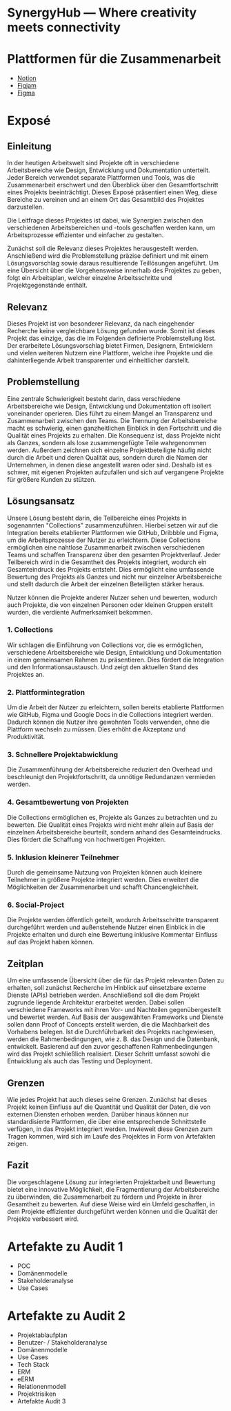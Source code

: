 # SynergyHub — Where creativity meets connectivity

# Plattformen für die Zusammenarbeit

- [Notion](https://www.notion.so/visualsofpaul/EPM-8e95328aed79474aa89c68c3fb88dce4?pvs=4)
- [Figjam](https://www.figma.com/file/FTqhqgK9zkIVd0gjewLxWi/EPM?type=whiteboard&node-id=0%3A1&t=g24jlbYIQcP9oXrg-0)
- [Figma](https://www.figma.com/file/GuDWpSkybEMcFFQyzGXbYY/SynergyHub?type=design&node-id=0%3A1&mode=design&t=3n6VvDQvF2JkEYLU-1)

# Exposé

## Einleitung

In der heutigen Arbeitswelt sind Projekte oft in verschiedene Arbeitsbereiche wie Design, Entwicklung und Dokumentation unterteilt. Jeder Bereich verwendet separate Plattformen und Tools, was die Zusammenarbeit erschwert und den Überblick über den Gesamtfortschritt eines Projekts beeinträchtigt. Dieses Exposé präsentiert einen Weg, diese Bereiche zu vereinen und an einem Ort das Gesamtbild des Projektes darzustellen.

Die Leitfrage dieses Projektes ist dabei, wie Synergien zwischen den verschiedenen Arbeitsbereichen und -tools geschaffen werden kann, um Arbeitsprozesse effizienter und einfacher zu gestalten.

Zunächst soll die Relevanz dieses Projektes herausgestellt werden. Anschließend wird die Problemstellung präzise definiert und mit einem Lösungsvorschlag sowie daraus resultierende Teillösungen angeführt. Um eine Übersicht über die Vorgehensweise innerhalb des Projektes zu geben, folgt ein Arbeitsplan, welcher einzelne Arbeitsschritte und Projektgegenstände enthält.

## Relevanz

Dieses Projekt ist von besonderer Relevanz, da nach eingehender Recherche keine vergleichbare Lösung gefunden wurde. Somit ist dieses Projekt das einzige, das die im Folgenden definierte Problemstellung löst. Der erarbeitete Lösungsvorschlag bietet Firmen, Designern, Entwicklern und vielen weiteren Nutzern eine Plattform, welche ihre Projekte und die dahinterliegende Arbeit transparenter und einheitlicher darstellt.

## Problemstellung

Eine zentrale Schwierigkeit besteht darin, dass verschiedene Arbeitsbereiche wie Design, Entwicklung und Dokumentation oft isoliert voneinander operieren. Dies führt zu einem Mangel an Transparenz und Zusammenarbeit zwischen den Teams. Die Trennung der Arbeitsbereiche macht es schwierig, einen ganzheitlichen Einblick in den Fortschritt und die Qualität eines Projekts zu erhalten. Die Konsequenz ist, dass Projekte nicht als Ganzes, sondern als lose zusammengefügte Teile wahrgenommen werden. 
Außerdem zeichnen sich einzelne Projektbeteiligte häufig nicht durch die Arbeit und deren Qualität aus, sondern durch die Namen der Unternehmen, in denen diese angestellt waren oder sind. Deshalb ist es schwer, mit eigenen Projekten aufzufallen und sich auf vergangene Projekte für größere Kunden zu stützen.

## Lösungsansatz

Unsere Lösung besteht darin, die Teilbereiche eines Projekts in sogenannten "Collections" zusammenzuführen. Hierbei setzen wir auf die Integration bereits etablierter Plattformen wie GitHub, Dribbble und Figma, um die Arbeitsprozesse der Nutzer zu erleichtern. Diese Collections ermöglichen eine nahtlose Zusammenarbeit zwischen verschiedenen Teams und schaffen Transparenz über den gesamten Projektverlauf. Jeder Teilbereich wird in die Gesamtheit des Projekts integriert, wodurch ein Gesamteindruck des Projekts entsteht. Dies ermöglicht eine umfassende Bewertung des Projekts als Ganzes und nicht nur einzelner Arbeitsbereiche und stellt dadurch die Arbeit der einzelnen Beteiligten stärker heraus.

Nutzer können die Projekte anderer Nutzer sehen und bewerten, wodurch auch Projekte, die von einzelnen Personen oder kleinen Gruppen erstellt wurden, die verdiente Aufmerksamkeit bekommen. 

### 1. Collections

Wir schlagen die Einführung von Collections vor, die es ermöglichen, verschiedene Arbeitsbereiche wie Design, Entwicklung und Dokumentation in einem gemeinsamen Rahmen zu präsentieren. Dies fördert die Integration und den Informationsaustausch. Und zeigt den aktuellen Stand des Projektes an.

### 2. Plattformintegration

Um die Arbeit der Nutzer zu erleichtern, sollen bereits etablierte Plattformen wie GitHub, Figma und Google Docs in die Collections integriert werden. Dadurch können die Nutzer ihre gewohnten Tools verwenden, ohne die Plattform wechseln zu müssen. Dies erhöht die Akzeptanz und Produktivität.

### 3. Schnellere Projektabwicklung

Die Zusammenführung der Arbeitsbereiche reduziert den Overhead und beschleunigt den Projektfortschritt, da unnötige Redundanzen vermieden werden.

### 4. Gesamtbewertung von Projekten

Die Collections ermöglichen es, Projekte als Ganzes zu betrachten und zu bewerten. Die Qualität eines Projekts wird nicht mehr allein auf Basis der einzelnen Arbeitsbereiche beurteilt, sondern anhand des Gesamteindrucks. Dies fördert die Schaffung von hochwertigen Projekten.

### 5. Inklusion kleinerer Teilnehmer

Durch die gemeinsame Nutzung von Projekten können auch kleinere Teilnehmer in größere Projekte integriert werden. Dies erweitert die Möglichkeiten der Zusammenarbeit und schafft Chancengleichheit.

### 6. Social-Project

Die Projekte werden öffentlich geteilt, wodurch Arbeitsschritte transparent durchgeführt werden und außenstehende Nutzer einen Einblick in die Projekte erhalten und durch eine Bewertung inklusive Kommentar Einfluss auf das Projekt haben können. 

## Zeitplan

Um eine umfassende Übersicht über die für das Projekt relevanten Daten zu erhalten, soll zunächst Recherche im Hinblick auf einsetzbare externe Dienste (APIs) betrieben werden. Anschließend soll die dem Projekt zugrunde liegende Architektur erarbeitet werden. Dabei sollen verschiedene Frameworks mit ihren Vor- und Nachteilen gegenübergestellt und bewertet werden. Auf Basis der ausgewählten Frameworks und Dienste sollen dann Proof of Concepts erstellt werden, die die Machbarkeit des Vorhabens belegen. Ist die Durchführbarkeit des Projekts nachgewiesen, werden die Rahmenbedingungen, wie z. B. das Design und die Datenbank, entwickelt. Basierend auf den zuvor geschaffenen Rahmenbedingungen wird das Projekt schließlich realisiert. Dieser Schritt umfasst sowohl die Entwicklung als auch das Testing und Deployment.

## Grenzen

Wie jedes Projekt hat auch dieses seine Grenzen. Zunächst hat dieses Projekt keinen Einfluss auf die Quantität und Qualität der Daten, die von externen Diensten erhoben werden. Darüber hinaus können nur standardisierte Plattformen, die über eine entsprechende Schnittstelle verfügen, in das Projekt integriert werden. Inwieweit diese Grenzen zum Tragen kommen, wird sich im Laufe des Projektes in Form von Artefakten zeigen.

## Fazit

Die vorgeschlagene Lösung zur integrierten Projektarbeit und Bewertung bietet eine innovative Möglichkeit, die Fragmentierung der Arbeitsbereiche zu überwinden, die Zusammenarbeit zu fördern und Projekte in ihrer Gesamtheit zu bewerten. Auf diese Weise wird ein Umfeld geschaffen, in dem Projekte effizienter durchgeführt werden können und die Qualität der Projekte verbessert wird.

# Artefakte zu Audit 1
- POC
- Domänenmodelle
- Stakeholderanalyse
- Use Cases

# Artefakte zu Audit 2
- Projektablaufplan
- Benutzer- / Stakeholderanalyse
- Domänenmodelle
- Use Cases
- Tech Stack
- ERM
- eERM
- Relationenmodell
- Projektrisiken
- Artefakte Audit 3
